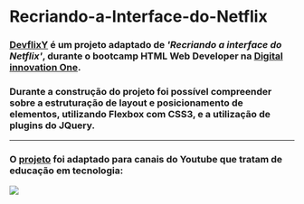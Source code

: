 # Recriando-a-Interface-do-Netflix

### [DevflixY](https://fabiopf02.github.io/DevflixY/) é um projeto adaptado de *'Recriando a interface do Netflix'*, durante o bootcamp HTML Web Developer na [Digital innovation One](https://digitalinnovation.one).
### Durante a construção do projeto foi possível compreender sobre a estruturação de layout e posicionamento de elementos, utilizando Flexbox com CSS3, e a utilização de plugins do JQuery.

--------------

### O [projeto](https://fabiopf02.github.io/DevflixY/) foi adaptado para canais do Youtube que tratam de educação em tecnologia:
<img src="https://github.com/Fabiopf02/DevflixY/blob/main/img/demo/demo.webp"/>


